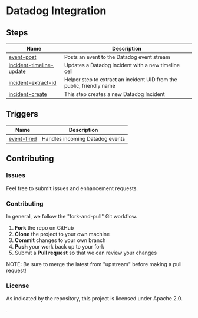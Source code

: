 # Datadog Integration

## Steps

| Name | Description |
|------|-------------|
| [event-post](/steps/event-post) | Posts an event to the Datadog event stream |
| [incident-timeline-update](/steps/incident-timeline-update) | Updates a Datadog Incident with a new timeline cell |
| [incident-extract-id](/steps/incident-extract-id) | Helper step to extract an incident UID from the public, friendly name |
| [incident-create](/steps/incident-create) | This step creates a new Datadog Incident |

## Triggers

| Name | Description |
|------|-------------|
| [event-fired](/triggers/event-fired) | Handles incoming Datadog events |


## Contributing

### Issues

Feel free to submit issues and enhancement requests.

### Contributing

In general, we follow the "fork-and-pull" Git workflow.

 1. **Fork** the repo on GitHub
 2. **Clone** the project to your own machine
 3. **Commit** changes to your own branch
 4. **Push** your work back up to your fork
 5. Submit a **Pull request** so that we can review your changes

NOTE: Be sure to merge the latest from "upstream" before making a pull request!

### License

As indicated by the repository, this project is licensed under Apache 2.0.

![*](/media/test.gif)
